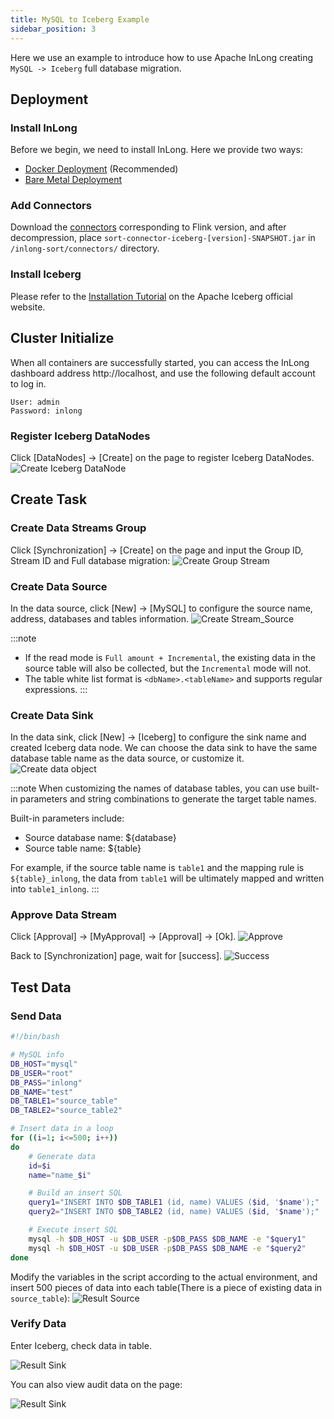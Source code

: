 ```yaml
---
title: MySQL to Iceberg Example
sidebar_position: 3
---
```


Here we use an example to introduce how to use Apache InLong creating `MySQL -> Iceberg` full database migration.

## Deployment
### Install InLong

Before we begin, we need to install InLong. Here we provide two ways:
- [Docker Deployment](deployment/docker.md) (Recommended)
- [Bare Metal Deployment](deployment/bare_metal.md)

### Add Connectors
Download the [connectors](https://inlong.apache.org/downloads/) corresponding to Flink version, and after decompression, place `sort-connector-iceberg-[version]-SNAPSHOT.jar` in `/inlong-sort/connectors/` directory.

### Install Iceberg
Please refer to the [Installation Tutorial](https://iceberg.apache.org/hive-quickstart) on the Apache Iceberg official website.

## Cluster Initialize
When all containers are successfully started, you can access the InLong dashboard address http://localhost, and use the following default account to log in.
```properties
User: admin
Password: inlong
```

### Register Iceberg DataNodes
Click [DataNodes] -> [Create] on the page to register Iceberg DataNodes.
![Create Iceberg DataNode](img/mysql_iceberg/create_iceberg_datanode.png)

## Create Task
### Create Data Streams Group
Click [Synchronization] → [Create] on the page and input the Group ID, Stream ID and Full database migration:
![Create Group Stream](img/mysql_iceberg/create_group_stream.png)

### Create Data Source
In the data source, click [New] → [MySQL] to configure the source name, address, databases and tables information.
![Create Stream_Source](img/mysql_iceberg/create_stream_source.png)

:::note
- If the read mode is `Full amount + Incremental`, the existing data in the source table will also be collected, but the `Incremental` mode will not.
- The table white list format is `<dbName>.<tableName>` and supports regular expressions.
:::

### Create Data Sink
In the data sink, click [New] → [Iceberg] to configure the sink name and created Iceberg data node.
We can choose the data sink to have the same database table name as the data source, or customize it.
![Create data object](img/mysql_iceberg/create_stream_sink.png)

:::note
When customizing the names of database tables, you can use built-in parameters and string combinations to generate the target table names.

Built-in parameters include:
- Source database name: ${database}
- Source table name: ${table}

For example, if the source table name is `table1` and the mapping rule is `${table}_inlong`, the data from `table1` will be ultimately mapped and written into `table1_inlong`.
:::

### Approve Data Stream
Click [Approval] -> [MyApproval] -> [Approval] -> [Ok].
![Approve](img/mysql_iceberg/approval.png)

Back to [Synchronization] page, wait for [success].
![Success](img/mysql_iceberg/success.png)

## Test Data
### Send Data
```bash
#!/bin/bash

# MySQL info
DB_HOST="mysql"
DB_USER="root"
DB_PASS="inlong"
DB_NAME="test"
DB_TABLE1="source_table"
DB_TABLE2="source_table2"

# Insert data in a loop
for ((i=1; i<=500; i++))
do
    # Generate data
    id=$i
    name="name_$i"

    # Build an insert SQL
    query1="INSERT INTO $DB_TABLE1 (id, name) VALUES ($id, '$name');"
    query2="INSERT INTO $DB_TABLE2 (id, name) VALUES ($id, '$name');"

    # Execute insert SQL
    mysql -h $DB_HOST -u $DB_USER -p$DB_PASS $DB_NAME -e "$query1"
    mysql -h $DB_HOST -u $DB_USER -p$DB_PASS $DB_NAME -e "$query2"
done
```

Modify the variables in the script according to the actual environment, and insert 500 pieces of data into each table(There is a piece of existing data in `source_table`):
![Result Source](img/mysql_iceberg/result_mysql.png)

### Verify Data
Enter Iceberg, check data in table.

![Result Sink](img/mysql_iceberg/result_iceberg.png)

You can also view audit data on the page:

![Result Sink](img/mysql_iceberg/audit_iceberg.png)